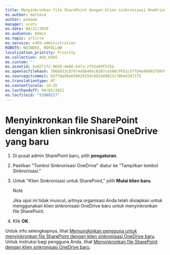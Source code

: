 ```yaml
---
title: Menyinkronkan file SharePoint dengan klien sinkronisasi OneDrive yang baru
ms.author: matteva
author: pebaum
manager: scotv
ms.date: 04/21/2020
ms.audience: Admin
ms.topic: article
ms.service: o365-administration
ROBOTS: NOINDEX, NOFOLLOW
localization_priority: Priority
ms.collection: Adm_O365
ms.custom: ''
ms.assetid: 5ad2f1f2-9650-4eb0-b4fa-2f52a09f535a
ms.openlocfilehash: 7966933cd7474dd640ac8397ce560c9fb1c57fb4e99d02f8976d5dcfe7cf5a82
ms.sourcegitcommit: b5f7da89a650d2915dc652449623c78be6247175
ms.translationtype: HT
ms.contentlocale: id-ID
ms.lasthandoff: 08/05/2021
ms.locfileid: "53909217"
---
```

# <a name="sync-sharepoint-files-with-the-new-onedrive-sync-client"></a>Menyinkronkan file SharePoint dengan klien sinkronisasi OneDrive yang baru

1. Di pusat admin SharePoint baru, pilih **pengaturan**.
    
2. Pastikan "Tombol Sinkronisasi OneDrive" diatur ke "Tampilkan tombol Sinkronisasi." 
    
3. Untuk "Klien Sinkronisasi untuk SharePoint," pilih **Mulai klien baru**.
    
    > [!NOTE]
    > Jika opsi ini tidak muncul, artinya organisasi Anda telah disiapkan untuk menggunakan klien sinkronisasi OneDrive baru untuk menyinkronkan file SharePoint. 
  
4. Klik **OK**.
    
Untuk info selengkapnya, lihat [Memungkinkan pengguna untuk menyinkronkan file SharePoint dengan klien sinkronisasi OneDrive baru](https://go.microsoft.com/fwlink/?linkid=866433). Untuk instruksi bagi pengguna Anda, lihat [Menyinkronkan file SharePoint dengan klien sinkronisasi OneDrive baru](https://go.microsoft.com/fwlink/?linkid=866427).
  

